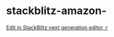 # stackblitz-amazon-

[Edit in StackBlitz next generation editor ⚡️](https://stackblitz.com/~/github.com/YuvashreeRchan/stackblitz-amazon-)